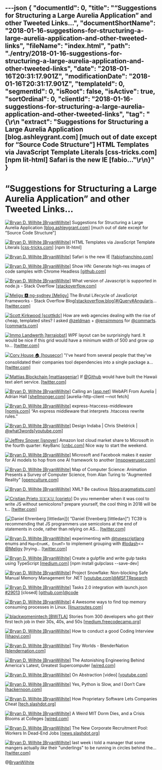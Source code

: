 ---json
{
  "documentId": 0,
  "title": "“Suggestions for Structuring a Large Aurelia Application” and other Tweeted Links…",
  "documentShortName": "2018-01-16-suggestions-for-structuring-a-large-aurelia-application-and-other-tweeted-links",
  "fileName": "index.html",
  "path": "./entry/2018-01-16-suggestions-for-structuring-a-large-aurelia-application-and-other-tweeted-links",
  "date": "2018-01-16T20:31:17.901Z",
  "modificationDate": "2018-01-16T20:31:17.901Z",
  "templateId": 0,
  "segmentId": 0,
  "isRoot": false,
  "isActive": true,
  "sortOrdinal": 0,
  "clientId": "2018-01-16-suggestions-for-structuring-a-large-aurelia-application-and-other-tweeted-links",
  "tag": "{\r\n  \"extract\": \"Suggestions for Structuring a Large Aurelia Application [blog.ashleygrant.com] [much out of date except for “Source Code Structure”]        HTML Templates via JavaScript Template Literals [css-tricks.com] [npm lit-html]        Safari is the new IE [fabio...\"\r\n}"
}
---

# “Suggestions for Structuring a Large Aurelia Application” and other Tweeted Links…

[<img alt="Bryan D. Wilhite [BryanWilhite]" src="https://songhay.blob.core.windows.net/shared-social-twitter/BryanWilhite.jpeg">](http://t.co/UNdqV0Z1zz "Bryan D. Wilhite [BryanWilhite]") Suggestions for Structuring a Large Aurelia Application [[blog.ashleygrant.com]](https://blog.ashleygrant.com/2016/04/19/suggestions-for-structuring-a-large-aurelia-application/) [much out of date except for “Source Code Structure”]

[<img alt="Bryan D. Wilhite [BryanWilhite]" src="https://songhay.blob.core.windows.net/shared-social-twitter/BryanWilhite.jpeg">](http://t.co/UNdqV0Z1zz "Bryan D. Wilhite [BryanWilhite]") HTML Templates via JavaScript Template Literals [[css-tricks.com]](https://css-tricks.com/html-templates-via-javascript-template-literals/) [npm lit-html]

[<img alt="Bryan D. Wilhite [BryanWilhite]" src="https://songhay.blob.core.windows.net/shared-social-twitter/BryanWilhite.jpeg">](http://t.co/UNdqV0Z1zz "Bryan D. Wilhite [BryanWilhite]") Safari is the new IE [[fabiofranchino.com]](http://fabiofranchino.com/blog/css-height-parent-flex-safari-issue/)

[<img alt="Bryan D. Wilhite [BryanWilhite]" src="https://songhay.blob.core.windows.net/shared-social-twitter/BryanWilhite.jpeg">](http://t.co/UNdqV0Z1zz "Bryan D. Wilhite [BryanWilhite]") Show HN: Generate high-res images of code samples with Chrome Headless [[github.com]](https://github.com/mplewis/src2png)

[<img alt="Bryan D. Wilhite [BryanWilhite]" src="https://songhay.blob.core.windows.net/shared-social-twitter/BryanWilhite.jpeg">](http://t.co/UNdqV0Z1zz "Bryan D. Wilhite [BryanWilhite]") What version of Javascript is supported in node.js - Stack Overflow [[stackoverflow.com]](https://stackoverflow.com/questions/5139168/what-version-of-javascript-is-supported-in-node-js)

[<img alt="Meligy 🅰️ ng-sydney [Meligy]" src="https://songhay.blob.core.windows.net/shared-social-twitter/Meligy.jpeg">](https://t.co/l318930X1B "Meligy 🅰️ ng-sydney [Meligy]") The Brutal Lifecycle of JavaScript Frameworks - Stack Overflow Blog[[stackoverflow.blog]](https://stackoverflow.blog/2018/01/11/brutal-lifecycle-javascript-frameworks/)[#jQuery](http://twitter.com/search?q=%23jQuery)[#Angularjs](http://twitter.com/search?q=%23Angularjs)… [[twitter.com]](https://twitter.com/i/web/status/952511041526644736)

[<img alt="Scott Kirkwood [scottkdc]" src="https://songhay.blob.core.windows.net/shared-social-twitter/scottkdc.jpeg">](https://t.co/UGEFPF49WI "Scott Kirkwood [scottkdc]") How are web agencies dealing with the rise of cheap, templated sites? I asked [@zeldman](http://twitter.com/zeldman) + [@jensimmons](http://twitter.com/jensimmons) for [@commarts](http://twitter.com/commarts).[[commarts.com]](https://www.commarts.com/columns/feeling-the-squeeze)

[<img alt="Immo Landwerth [terrajobst]" src="https://songhay.blob.core.windows.net/shared-social-twitter/terrajobst.jpg">](https://t.co/pfw9pKc4sL "Immo Landwerth [terrajobst]") WPF layout can be surprisingly hard. It would be nice if this grid would have a minimum width of 500 and grow up to… [[twitter.com]](https://twitter.com/i/web/status/953035196005212160)

[<img alt="Cory House 🏠 [housecor]" src="https://songhay.blob.core.windows.net/shared-social-twitter/housecor.jpg">](https://t.co/AVR7K13o3U "Cory House 🏠 [housecor]") "I've heard from several people that they've consolidated their companies tool dependencies into a single package a… [[twitter.com]](https://twitter.com/i/web/status/952981646868930561)

[<img alt="Mattias Blockchain [mattiasgeniar]" src="https://songhay.blob.core.windows.net/shared-social-twitter/mattiasgeniar.png">](https://t.co/so1Yi82ZTB "Mattias Blockchain [mattiasgeniar]") If [@Github](http://twitter.com/Github) would have built the Hawaii text alert service. [[twitter.com]](https://twitter.com/mattiasgeniar/status/952929404925202432/photo/1)

[<img alt="Bryan D. Wilhite [BryanWilhite]" src="https://songhay.blob.core.windows.net/shared-social-twitter/BryanWilhite.jpeg">](http://t.co/UNdqV0Z1zz "Bryan D. Wilhite [BryanWilhite]") Calling an [[asp.net]](http://ASP.NET) WebAPI From Aurelia | Adrian Hall [[shellmonger.com]](https://shellmonger.com/2015/07/16/calling-an-asp-net-webapi-from-aurelia/) [aurelia-http-client —not fetch]

[<img alt="Bryan D. Wilhite [BryanWilhite]" src="https://songhay.blob.core.windows.net/shared-social-twitter/BryanWilhite.jpeg">](http://t.co/UNdqV0Z1zz "Bryan D. Wilhite [BryanWilhite]") express-htaccess-middleware [[npmjs.com]](https://www.npmjs.com/package/express-htaccess-middleware) “An express middleware that interprets .htaccess rewrite rules.”

[<img alt="Bryan D. Wilhite [BryanWilhite]" src="https://songhay.blob.core.windows.net/shared-social-twitter/BryanWilhite.jpeg">](http://t.co/UNdqV0Z1zz "Bryan D. Wilhite [BryanWilhite]") Design Indaba | Chris Sheldrick | [@what3words](http://twitter.com/what3words)[[youtube.com]](https://www.youtube.com/watch?v=hKh7DcQnuTE)

[<img alt="Jeffrey Snover [jsnover]" src="https://songhay.blob.core.windows.net/shared-social-twitter/jsnover.jpg">](https://t.co/QYHvGE7Gju "Jeffrey Snover [jsnover]") Amazon lost cloud market share to Microsoft in the fourth quarter: KeyBanc [[cnbc.com]](https://www.cnbc.com/2018/01/12/amazon-lost-cloud-market-share-to-microsoft-in-the-fourth-quarter-keybanc.html) Nice way to start the weekend.

[<img alt="Bryan D. Wilhite [BryanWilhite]" src="https://songhay.blob.core.windows.net/shared-social-twitter/BryanWilhite.jpeg">](http://t.co/UNdqV0Z1zz "Bryan D. Wilhite [BryanWilhite]") Microsoft and Facebook makes it easier for AI models to hop from one AI framework to another [[mspoweruser.com]](https://mspoweruser.com/microsoft-joins-hands-facebook-standardize-ai-framework-ecosystem/)

[<img alt="Bryan D. Wilhite [BryanWilhite]" src="https://songhay.blob.core.windows.net/shared-social-twitter/BryanWilhite.jpeg">](http://t.co/UNdqV0Z1zz "Bryan D. Wilhite [BryanWilhite]") Map of Computer Science: Animation Presents a Survey of Computer Science, from Alan Turing to "Augmented Reality" [[openculture.com]](http://www.openculture.com/2017/09/the-map-of-computer-science.html)

[<img alt="Bryan D. Wilhite [BryanWilhite]" src="https://songhay.blob.core.windows.net/shared-social-twitter/BryanWilhite.jpeg">](http://t.co/UNdqV0Z1zz "Bryan D. Wilhite [BryanWilhite]") XML? Be cautious [[blog.pragmatists.com]](https://blog.pragmatists.com/xml-be-cautious-69a981fdc56a)

[<img alt="Cristian Prieto 🇩🇪🇦🇺 [cprieto]" src="https://songhay.blob.core.windows.net/shared-social-twitter/cprieto.jpg">](http://t.co/tncxh5IKe8 "Cristian Prieto 🇩🇪🇦🇺 [cprieto]") Do you remember when it was cool to write JS without semicolons? prepare yourself, the cool thing in 2018 will be t… [[twitter.com]](https://twitter.com/i/web/status/951757593042718720)

[<img alt="Daniel Ehrenberg [littledan]" src="https://songhay.blob.core.windows.net/shared-social-twitter/littledan.jpg">]( "Daniel Ehrenberg [littledan]") TC39 is recommending that JS programmers use semicolons at the end of statements in code, rather than relying on AS… [[twitter.com]](https://twitter.com/i/web/status/951523844262637568)

[<img alt="Bryan D. Wilhite [BryanWilhite]" src="https://songhay.blob.core.windows.net/shared-social-twitter/BryanWilhite.jpeg">](http://t.co/UNdqV0Z1zz "Bryan D. Wilhite [BryanWilhite]") experimenting with [@typescriptlang](http://twitter.com/typescriptlang) enums and `Map<EnumK, EnumT>` to implement grouping with [#lodash](http://twitter.com/search?q=%23lodash)<= [@Meligy](http://twitter.com/Meligy) [trying… [[twitter.com]](https://twitter.com/i/web/status/951282270362509313)

[<img alt="Bryan D. Wilhite [BryanWilhite]" src="https://songhay.blob.core.windows.net/shared-social-twitter/BryanWilhite.jpeg">](http://t.co/UNdqV0Z1zz "Bryan D. Wilhite [BryanWilhite]") Create a gulpfile and write gulp tasks using TypeScript [[medium.com]](https://medium.com/@pleerock/create-a-gulpfile-and-write-gulp-tasks-using-typescript-f08edebcac57) [npm install gulpclass --save-dev]

[<img alt="Bryan D. Wilhite [BryanWilhite]" src="https://songhay.blob.core.windows.net/shared-social-twitter/BryanWilhite.jpeg">](http://t.co/UNdqV0Z1zz "Bryan D. Wilhite [BryanWilhite]") Project Snowflake: Non-blocking Safe Manual Memory Management for .NET [[youtube.com]](https://www.youtube.com/watch?v=lv1FsOVhvjU)[@MSFTResearch](http://twitter.com/MSFTResearch)

[<img alt="Bryan D. Wilhite [BryanWilhite]" src="https://songhay.blob.core.windows.net/shared-social-twitter/BryanWilhite.jpeg">](http://t.co/UNdqV0Z1zz "Bryan D. Wilhite [BryanWilhite]") Tasks 2.0 integration with launch.json [#29013](http://twitter.com/search?q=%2329013) [closed] [[github.com]](https://github.com/Microsoft/vscode/issues/29013)[@code](http://twitter.com/code)

[<img alt="Bryan D. Wilhite [BryanWilhite]" src="https://songhay.blob.core.windows.net/shared-social-twitter/BryanWilhite.jpeg">](http://t.co/UNdqV0Z1zz "Bryan D. Wilhite [BryanWilhite]") 4 Awesome ways to find top memory consuming processes in Linux. [[linuxroutes.com]](https://linuxroutes.com/4-awesome-ways-to-find-top-memory-consuming-processes-in-linux/)

[<img alt="blackwomenintech [BWiTLA]" src="https://songhay.blob.core.windows.net/shared-social-twitter/BWiTLA.jpeg">](https://t.co/Z1JeN5MH6T "blackwomenintech [BWiTLA]") Stories from 300 developers who got their first tech job in their 30s, 40s, and 50s [[medium.freecodecamp.org]](https://medium.freecodecamp.org/stories-from-300-developers-who-got-their-first-tech-job-in-their-30s-40s-and-50s-64306eb6bb27)

[<img alt="Bryan D. Wilhite [BryanWilhite]" src="https://songhay.blob.core.windows.net/shared-social-twitter/BryanWilhite.jpeg">](http://t.co/UNdqV0Z1zz "Bryan D. Wilhite [BryanWilhite]") How to conduct a good Coding Interview [[lihaoyi.com]](http://www.lihaoyi.com/post/HowtoconductagoodProgrammingInterview.html)

[<img alt="Bryan D. Wilhite [BryanWilhite]" src="https://songhay.blob.core.windows.net/shared-social-twitter/BryanWilhite.jpeg">](http://t.co/UNdqV0Z1zz "Bryan D. Wilhite [BryanWilhite]") Tiny Worlds - BlenderNation [[blendernation.com]](https://www.blendernation.com/2017/09/07/tiny-worlds-2/)

[<img alt="Bryan D. Wilhite [BryanWilhite]" src="https://songhay.blob.core.windows.net/shared-social-twitter/BryanWilhite.jpeg">](http://t.co/UNdqV0Z1zz "Bryan D. Wilhite [BryanWilhite]") The Astonishing Engineering Behind America's Latest, Greatest Supercomputer [[wired.com]](https://www.wired.com/story/the-astonishing-engineering-behind-americas-latest-greatest-supercomputer/)

[<img alt="Bryan D. Wilhite [BryanWilhite]" src="https://songhay.blob.core.windows.net/shared-social-twitter/BryanWilhite.jpeg">](http://t.co/UNdqV0Z1zz "Bryan D. Wilhite [BryanWilhite]") On Abstraction [video] [[youtube.com]](https://www.youtube.com/watch?v=x9pxbnFC4aQ)

[<img alt="Bryan D. Wilhite [BryanWilhite]" src="https://songhay.blob.core.windows.net/shared-social-twitter/BryanWilhite.jpeg">](http://t.co/UNdqV0Z1zz "Bryan D. Wilhite [BryanWilhite]") Yes, Python is Slow, and I Don’t Care [[hackernoon.com]](https://hackernoon.com/yes-python-is-slow-and-i-dont-care-13763980b5a1)

[<img alt="Bryan D. Wilhite [BryanWilhite]" src="https://songhay.blob.core.windows.net/shared-social-twitter/BryanWilhite.jpeg">](http://t.co/UNdqV0Z1zz "Bryan D. Wilhite [BryanWilhite]") How Proprietary Software Lets Companies Cheat [[tech.slashdot.org]](https://tech.slashdot.org/story/17/09/10/2024258/how-proprietary-software-lets-companies-cheat?utm_source=feedly1.0mainlinkanon&utm_medium=feed)

[<img alt="Bryan D. Wilhite [BryanWilhite]" src="https://songhay.blob.core.windows.net/shared-social-twitter/BryanWilhite.jpeg">](http://t.co/UNdqV0Z1zz "Bryan D. Wilhite [BryanWilhite]") A Weird MIT Dorm Dies, and a Crisis Blooms at Colleges [[wired.com]](https://www.wired.com/story/a-weird-mit-dorm-dies-and-a-crisis-blooms-at-colleges/)

[<img alt="Bryan D. Wilhite [BryanWilhite]" src="https://songhay.blob.core.windows.net/shared-social-twitter/BryanWilhite.jpeg">](http://t.co/UNdqV0Z1zz "Bryan D. Wilhite [BryanWilhite]") The New Corporate Recruitment Pool: Workers In Dead-End Jobs [[news.slashdot.org]](https://news.slashdot.org/story/17/09/11/2146223/the-new-corporate-recruitment-pool-workers-in-dead-end-jobs?utm_source=feedly1.0mainlinkanon&utm_medium=feed)

[<img alt="Bryan D. Wilhite [BryanWilhite]" src="https://songhay.blob.core.windows.net/shared-social-twitter/BryanWilhite.jpeg">](http://t.co/UNdqV0Z1zz "Bryan D. Wilhite [BryanWilhite]") last week i told a manager that some mangers actually *like* their "underlings" to be running in circles behind the… [[twitter.com]](https://twitter.com/i/web/status/952775279423844357)

@[BryanWilhite](https://twitter.com/BryanWilhite)
